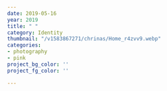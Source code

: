 ```yaml
---
date: 2019-05-16
year: 2019
title: " "
category: Identity
thumbnail: "/v1583867271/chrinas/Home_r4zvv9.webp"
categories:
- photography
- pink
project_bg_color: ''
project_fg_color: ''

---
```

